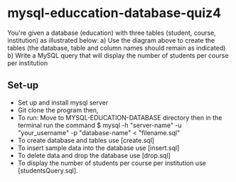 # mysql-educcation-database-quiz4
You're given a database (education) with three tables (student, course, institution) as illustrated below:
a) Use the diagram above to create the tables (the database, table and column names should remain
as indicated)
b) Write a MySQL query that will display the number of students per course per institution

## Set-up
* Set up and install mysql server
* Git clone the program then,
* To run: Move to MYSQL-EDUCATION-DATABASE directory then in the terminal run the command $ mysql -h "server-name" -u "your_username" -p "database-name" < "filename.sql" 
* To create database and tables use [create.sql]
* To insert sample data into the database  use [insert.sql]
* To delete data and drop the database use [drop.sql]
* To display the number of students per course per institution use [studentsQuery.sql].